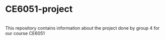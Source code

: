 # CE6051-project
<br>
This repository contains information about the project done by group 4 for our course CE6051
